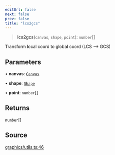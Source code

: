 ```yaml
---
editUrl: false
next: false
prev: false
title: "lcs2gcs"
---
```


> **lcs2gcs**(`canvas`, `shape`, `point`): `number`[]

Transform local coord to global coord (LCS --> GCS)

## Parameters

• **canvas**: [`Canvas`](/api-core/classes/canvas/)

• **shape**: [`Shape`](/api-core/classes/shape/)

• **point**: `number`[]

## Returns

`number`[]

## Source

[graphics/utils.ts:46](https://github.com/dgmjs/dgmjs/blob/main/packages/core/src/graphics/utils.ts#L46)

